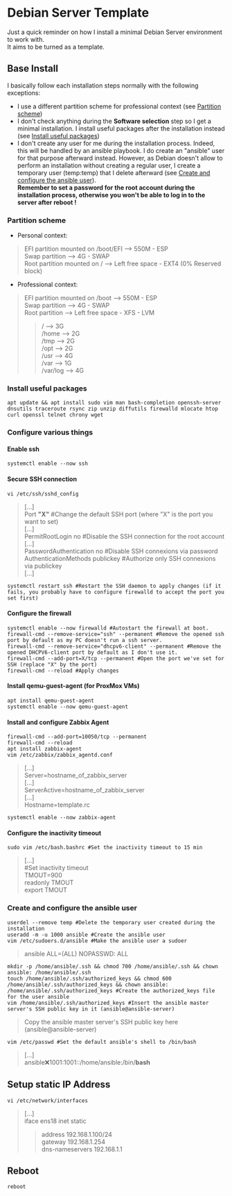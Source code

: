 # Debian Server Template

Just a quick reminder on how I install a minimal Debian Server environment to work with.  
It aims to be turned as a template.  

## Base Install

I basically follow each installation steps normally with the following exceptions:

- I use a different partition scheme for professional context (see [Partition scheme](https://github.com/Antiz96/Linux-Server/blob/main/VMs/Debian_Server_Template.md#partition-scheme))
- I don't check anything during the **Software selection** step so I get a minimal installation. I install useful packages after the installation instead (see [Install useful packages](https://github.com/Antiz96/Linux-Server/blob/main/VMs/Debian_Server_Template.md#install-useful-packages))
- I don't create any user for me during the installation process. Indeed, this will be handled by an ansible playbook. I do create an "ansible" user for that purpose afterward instead. However, as Debian doesn't allow to perform an installation without creating a regular user, I create a temporary user (temp:temp) that I delete afterward (see [Create and configure the ansible user](https://github.com/Antiz96/Linux-Server/blob/main/VMs/Debian_Server_Template.md#create-and-configure-the-ansible-user)).  
**Remember to set a password for the root account during the installation process, otherwise you won't be able to log in to the server after reboot !**

### Partition scheme

- Personal context:    
  
> EFI partition mounted on /boot/EFI --> 550M - ESP    
> Swap partition --> 4G - SWAP  
> Root partition mounted on / --> Left free space - EXT4 (0% Reserved block)  
  
- Professional context:  
  
> EFI partition mounted on /boot --> 550M - ESP   
> Swap partition --> 4G - SWAP  
> Root partition --> Left free space - XFS - LVM  
> > / --> 3G  
> > /home --> 2G  
> > /tmp --> 2G  
> > /opt --> 2G  
> > /usr --> 4G  
> > /var --> 1G  
> > /var/log --> 4G  

### Install useful packages

```
apt update && apt install sudo vim man bash-completion openssh-server dnsutils traceroute rsync zip unzip diffutils firewalld mlocate htop curl openssl telnet chrony wget 
```

### Configure various things 

#### Enable ssh

```
systemctl enable --now ssh
```

#### Secure SSH connection

```
vi /etc/ssh/sshd_config
```

> [...]  
> Port **"X"** #Change the default SSH port (where "X" is the port you want to set)  
> [...]  
> PermitRootLogin no #Disable the SSH connection for the root account  
> [...]  
> PasswordAuthentication no #Disable SSH connexions via password  
> AuthenticationMethods publickey #Authorize only SSH connexions via publickey  
> [...]  

```
systemctl restart ssh #Restart the SSH daemon to apply changes (if it fails, you probably have to configure firewalld to accept the port you set first)
```

#### Configure the firewall

```
systemctl enable --now firewalld #Autostart the firewall at boot.
firewall-cmd --remove-service="ssh" --permanent #Remove the opened ssh port by default as my PC doesn't run a ssh server.
firewall-cmd --remove-service="dhcpv6-client" --permanent #Remove the opened DHCPV6-client port by default as I don't use it.
firewall-cmd --add-port=X/tcp --permanent #Open the port we've set for SSH (replace "X" by the port)
firewall-cmd --reload #Apply changes
```

#### Install qemu-guest-agent (for ProxMox VMs)

```
apt install qemu-guest-agent
systemctl enable --now qemu-guest-agent
```

#### Install and configure Zabbix Agent

```
firewall-cmd --add-port=10050/tcp --permanent
firewall-cmd --reload
apt install zabbix-agent
vim /etc/zabbix/zabbix_agentd.conf
```

> [...]  
> Server=hostname_of_zabbix_server  
> [...]  
> ServerActive=hostname_of_zabbix_server  
> [...]  
> Hostname=template.rc 

```
systemctl enable --now zabbix-agent
``` 

#### Configure the inactivity timeout

```
sudo vim /etc/bash.bashrc #Set the inactivity timeout to 15 min
```

> [...]  
> #Set inactivity timeout  
> TMOUT=900  
> readonly TMOUT  
> export TMOUT

### Create and configure the ansible user

```
userdel --remove temp #Delete the temporary user created during the installation
useradd -m -u 1000 ansible #Create the ansible user
vim /etc/sudoers.d/ansible #Make the ansible user a sudoer
```

> ansible ALL=(ALL) NOPASSWD: ALL  

```
mkdir -p /home/ansible/.ssh && chmod 700 /home/ansible/.ssh && chown ansible: /home/ansible/.ssh
touch /home/ansible/.ssh/authorized_keys && chmod 600 /home/ansible/.ssh/authorized_keys && chown ansible: /home/ansible/.ssh/authorized_keys #Create the authorized_keys file for the user ansible
vim /home/ansible/.ssh/authorized_keys #Insert the ansible master server's SSH public key in it (ansible@ansible-server)
```

> Copy the ansible master server's SSH public key here (ansible@ansible-server)   
  
```
vim /etc/passwd #Set the default ansible's shell to /bin/bash
```

> [...]  
> ansible:x:1001:1001::/home/ansible:/bin/**bash**  
 
## Setup static IP Address

```
vi /etc/network/interfaces
```

> [...]  
> iface ens18 inet static  
> > address 192.168.1.100/24  
> > gateway 192.168.1.254  
> > dns-nameservers 192.168.1.1

## Reboot

```
reboot
```
